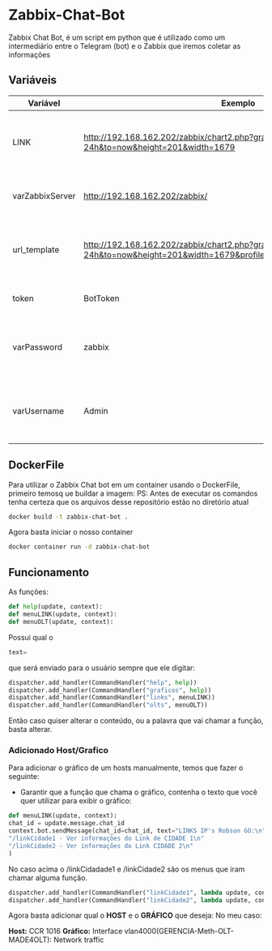 # Zabbix-Chat-Bot

Zabbix Chat Bot, é um script em python que é utilizado como um intermediário entre o Telegram (bot) e o Zabbix que iremos coletar as informações


## Variáveis

|Variável  | Exemplo |  Descrição |
|--|--|--|
| LINK | http://192.168.162.202/zabbix/chart2.php?graphid={graphid}&from=now-24h&to=now&height=201&width=1679 |IP ou dominio de Acesso ao FrontEnd Do zabbix |
|varZabbixServer | http://192.168.162.202/zabbix/ | IP de Acesso ao FrontEnd Do zabbix|
| url_template | http://192.168.162.202/zabbix/chart2.php?graphid={graphid}&from=now-24h&to=now&height=201&width=1679&profileIdx=web.charts.filter&_=vx2jnxh4 | IP ou dominio de Acesso ao FrontEnd Do zabbix |
| token | BotToken | Token do Bot do Telegram  |
| varPassword | zabbix | Senha do user que tem acesso a API do Zabbix |
| varUsername | Admin | Nome do user que tem acesso a API do Zabbix |

## DockerFile

Para utilizar o Zabbix Chat bot em um container usando o DockerFile, primeiro temosq ue buildar a imagem:
PS: Antes de executar os comandos tenha certeza que os arquivos desse repositório estão no diretório atual

```sh
docker build -t zabbix-chat-bot .
```

Agora basta iniciar o nosso container
```sh
docker container run -d zabbix-chat-bot
```

## Funcionamento

As funções:
```python
def help(update, context):
def menuLINK(update, context):
def menuOLT(update, context):
```

Possui qual o 
```python 
text= 
```
que será enviado para o usuário sempre que ele digitar:
```python
dispatcher.add_handler(CommandHandler("help", help))
dispatcher.add_handler(CommandHandler("graficos", help))
dispatcher.add_handler(CommandHandler("links", menuLINK))
dispatcher.add_handler(CommandHandler("olts", menuOLT))
```

Então caso quiser alterar o conteúdo, ou a palavra que vai chamar a função, basta alterar.

### Adicionado Host/Grafico

Para adicionar o gráfico de um hosts manualmente, temos que fazer o seguinte:

 - Garantir que a função que chama o gráfico, contenha o texto que você quer utilizar para exibir o gráfico:
```python
def menuLINK(update, context):
chat_id = update.message.chat_id
context.bot.sendMessage(chat_id=chat_id, text="LINKS IP's Robson GO:\n"
"/linkCidade1 - Ver informações do Link de CIDADE 1\n"
"/linkCidade2 - Ver informações do Link CIDADE 2\n"
)
```

 No caso acima o /linkCidadade1 e /linkCidade2 são os menus que iram chamar alguma função.
 ```python
dispatcher.add_handler(CommandHandler("linkCidade1", lambda update, context: enviar_grafico(update, context, get_graphid('CCR 1016','Interface vlan195(Telefonia Made4it e Persis): Network traffic'))))
dispatcher.add_handler(CommandHandler("linkCidade2", lambda update, context: enviar_grafico(update, context, get_graphid('CCR 1016', 'Interface vlan4000(GERENCIA-Meth-OLT-MADE4OLT): Network traffic'))))
 ```

Agora basta adicionar qual o **HOST** e o **GRÁFICO** que deseja:
No meu caso:

**Host:** CCR 1016
**Gráfico:** Interface vlan4000(GERENCIA-Meth-OLT-MADE4OLT): Network traffic
